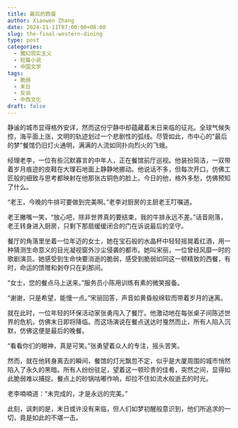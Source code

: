 ```yaml
---
title: 最后的西餐
author: Xiaowen Zhang
date: 2024-11-11T07:00:00+08:00
slug: the-final-western-dining
type: post
categories:
  - 魔幻现实主义
  - 短篇小说
  - 中国文学
tags:
  - 脆弱
  - 末日
  - 反讽
  - 中西文化
draft: false
---
```


静谧的城市显得格外安详，然而这份宁静中却蕴藏着末日来临的征兆。全球气候失控，海平面上涨，文明的轨迹划过一个悲剧性的弧线。尽管如此，市中心的“最后的梦”餐馆仍旧灯火通明，满满的人流如同扑向烈火的飞蛾。

经理老李，一位有些沉默寡言的中年人，正在餐馆前厅巡视。他装扮简洁，一双带着岁月痕迹的皮鞋在大理石地面上静静地挪动。他说话不多，但每次开口，仿佛工匠般的细致与思考都映射在他那张古铜色的脸上。今日的他，格外多愁，仿佛预知了什么。

“老王，今晚的牛排可要做到完美啊。”老李对厨房的主厨老王叮嘱道。

老王撇嘴一笑，“放心吧，除非世界真的要结束，我的牛排永远不差。”话音刚落，老王转身进入厨房，只剩下那扇缓缓闭合的门在诉说最后的坚守。

餐厅的角落里坐着一位年迈的女士，她在宝石般的水晶杯中轻轻摇晃着红酒，用一种猜测生命意义的目光凝视窗外沙尘侵袭的都市。她叫宋丽，一位曾经风靡一时的歌剧演员。她感受到生命快要消逝的脆弱，感受到脆弱如同这一顿精致的西餐，有时，命运的馈赠和剥夺只在刹那间。

“女士，您的餐点马上送来。”服务员小陈用训练有素的微笑报备。

“谢谢，只是希望，能慢一点。”宋丽回答，声音如黄昏般绵软而带着岁月的迷离。

就在此时，一位年轻的环保活动家张勇闯入了餐厅。他激动地在每张桌子间陈述世界的危机，仿佛末日即将降临。而这场演说在餐点送达时戛然而止，所有人陷入沉默，仿佛这便是最后的晚餐。

“看看你们的眼神，真是可笑。”张勇望着众人的专注，摇头苦笑。

然而，就在他转身离去的瞬间，餐馆的灯光飘忽不定，似乎是大厦周围的城市悄然陷入了永久的黑暗。所有人纷纷驻足，望着这一顿珍贵的佳肴，突然之间，显得如此脆弱难以捕捉。餐点上的砂锅咕嘟作响，却拉不住如流水般逝去的时光。

老李喃喃道：“未完成的，才是永远的完美。”

此刻，讽刺的是，末日或许没有来临，但人们如梦初醒般意识到，他们所追求的一切，竟是如此的不堪一击。